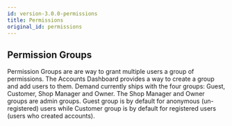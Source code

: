 ```yaml
---
id: version-3.0.0-permissions
title: Permissions
original_id: permissions
---
```


## Permission Groups

Permission Groups are are way to grant multiple users a group of permissions. The Accounts Dashboard provides a way to create a group and add users to them. Demand currently ships with the four groups: Guest, Customer, Shop Manager and Owner. The Shop Manager and Owner groups are admin groups. Guest group is by default for anonymous (un-registered) users while Customer group is by default for registered users (users who created accounts).
